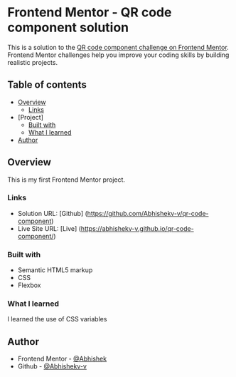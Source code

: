 # Frontend Mentor - QR code component solution

This is a solution to the [QR code component challenge on Frontend Mentor](https://www.frontendmentor.io/challenges/qr-code-component-iux_sIO_H). Frontend Mentor challenges help you improve your coding skills by building realistic projects. 

## Table of contents

- [Overview](#overview)
  - [Links](#links)
- [Project]
  - [Built with](#built-with)
  - [What I learned](#what-i-learned)
- [Author](#author)

## Overview
This is my first Frontend Mentor project. 

### Links

- Solution URL: [Github] (https://github.com/Abhishekv-v/qr-code-component)
- Live Site URL: [Live] (https://abhishekv-v.github.io/qr-code-component/)

### Built with

- Semantic HTML5 markup
- CSS
- Flexbox

### What I learned

I learned the use of CSS variables

## Author

- Frontend Mentor - [@Abhishek](https://www.frontendmentor.io/profile/Abhishekv-v)
- Github - [@Abhishekv-v](https://github.com/Abhishekv-v)
